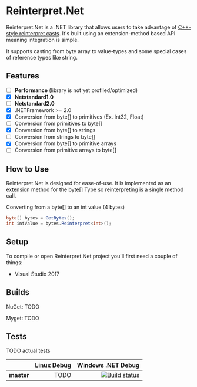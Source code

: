 # Reinterpret.Net

Reinterpret.Net is a .NET library that allows users to take advantage of [C++-style reinterpret casts](http://en.cppreference.com/w/cpp/language/reinterpret_cast). It's built using an extension-method based API meaning integration is simple.

It supports casting from byte array to value-types and some special cases of reference types like string.

## Features
- [ ] **Performance** (library is not yet profiled/optimized)
- [x] **Netstandard1.0**
- [ ] **Netstandard2.0**
- [x] .NETFramework >= 2.0
- [x] Conversion from byte\[\] to primitives (Ex. Int32, Float)
- [ ] Conversion from primitives to byte\[\]
- [x] Conversion from byte\[\] to strings
- [ ] Conversion from strings to byte\[\]
- [x] Conversion from byte\[\] to primitive arrays
- [ ] Conversion from primitive arrays to byte\[\]

## How to Use

Reinterpret.Net is designed for ease-of-use. It is implemented as an extension method for the byte\[\] Type so reinterpreting is a single method call.

Converting from a byte\[\] to an int value (4 bytes)
```csharp
byte[] bytes = GetBytes();
int intValue = bytes.Reinterpret<int>();
```

## Setup

To compile or open Reinterpret.Net project you'll first need a couple of things:

* Visual Studio 2017

## Builds

NuGet: TODO

Myget: TODO

## Tests

TODO actual tests

|    | Linux Debug | Windows .NET Debug |
|:---|----------------:|------------------:|
|**master**| TODO | [![Build status](https://ci.appveyor.com/api/projects/status/cmwpfv2n91oxq5jn/branch/master?svg=true)](https://ci.appveyor.com/project/HelloKitty/reinterpret-net/branch/master) |
